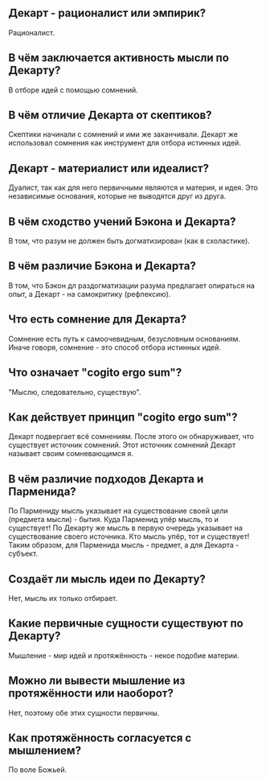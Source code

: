 ## Декарт - рационалист или эмпирик?
Рационалист.

## В чём заключается активность мысли по Декарту?
В отборе идей с помощью сомнений.

## В чём отличие Декарта от скептиков?
Скептики начинали с сомнений и ими же заканчивали.
Декарт же использовал сомнения как инструмент для отбора истинных идей.

## Декарт - материалист или идеалист?
Дуалист, так как для него первичными являются и материя, и идея.
Это независимые основания, которые не выводятся друг из друга.

## В чём сходство учений Бэкона и Декарта?
В том, что разум не должен быть догматизирован (как в схоластике).

## В чём различие Бэкона и Декарта?
В том, что Бэкон дл раздогматизации разума предлагает опираться на опыт, а Декарт - на самокритику (рефлексию).

## Что есть сомнение для Декарта?
Сомнение есть путь к самоочевидным, безусловным основаниям.
Иначе говоря, сомнение - это способ отбора истинных идей.

## Что означает "cogito ergo sum"?
"Мыслю, следовательно, существую".

## Как действует принцип "cogito ergo sum"?
Декарт подвергает всё сомнениям.
После этого он обнаруживает, что существует источник сомнений.
Этот источник сомнений Декарт называет своим сомневающимся я.

## В чём различие подходов Декарта и Парменида?
По Пармениду мысль указывает на существование своей цели (предмета мысли) - бытия.
Куда Парменид упёр мысль, то и существует!
По Декарту же мысль в первую очередь указывает на существование своего источника.
Кто мысль упёр, тот и существует!
Таким образом, для Парменида мысль - предмет, а для Декарта - субъект.

## Создаёт ли мысль идеи по Декарту?
Нет, мысль их только отбирает.

## Какие первичные сущности существуют по Декарту?
Мышление - мир идей и протяжённость - некое подобие материи.

## Можно ли вывести мышление из протяжённости или наоборот?
Нет, поэтому обе этих сущности первичны.

## Как протяжённость согласуется с мышлением?
По воле Божьей.

